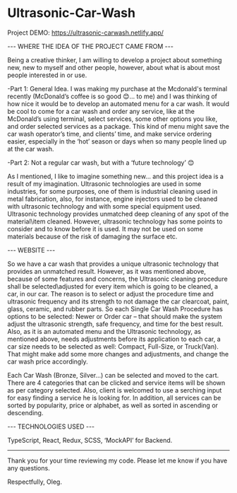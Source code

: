 # Ultrasonic-Car-Wash

Project DEMO: https://ultrasonic-carwash.netlify.app/

--- WHERE THE IDEA OF THE PROJECT CAME FROM ---

Being a creative thinker, I am willing to develop a project about something new, new to myself and other people, however, about 
what is about most people interested in or use.

-Part 1: General Idea. 
I was making my purchase at the Mcdonald's terminal recently (McDonald’s coffee is so good 😊… to me) and I was thinking of how nice 
it would be to develop an automated menu for a car wash. It would be cool to come for a car wash and order any service, like at 
the McDonald’s using terminal, select services, some other options you like, and order selected services as a package. This kind 
of menu might save the car wash operator’s time, and clients’ time, and make service ordering easier, especially in the ‘hot’ season or days 
when so many people lined up at the car wash.

-Part 2: Not a regular car wash, but with a ‘future technology’ 😊

As I mentioned, I like to imagine something new… and this project idea is a result of my imagination.
Ultrasonic technologies are used in some industries, for some purposes, one of them is industrial cleaning used in metal fabrication, 
also, for instance, engine injectors used to be cleaned with ultrasonic technology and with some special equipment used. Ultrasonic 
technology provides unmatched deep cleaning of any spot of the material\item cleaned. However, ultrasonic technology has some points 
to consider and to know before it is used. It may not be used on some materials because of the risk of damaging the surface etc. 

--- WEBSITE ---

So we have a car wash that provides a unique ultrasonic technology that provides an unmatched result. However, as it was mentioned above, 
because of some features and concerns, the Ultrasonic cleaning procedure shall be selected\adjusted for every item which is going to be cleaned, 
a car, in our car. The reason is to select or adjust the procedure time and ultrasonic frequency and its strength to not damage the car 
clearcoat, paint, glass, ceramic, and rubber parts. 
So each Single Car Wash Procedure has options to be selected: Newer or Order car – that should make the system adjust the ultrasonic 
strength, safe frequency, and time for the best result.
Also, as it is an automated menu and the Ultrasonic technology, as mentioned above, needs adjustments before its application to each car, a car 
size needs to be selected as well: Compact, Full-Size, or Truck(Van). That might make add some more changes and adjustments, and change the 
car wash price accordingly.  

Each Car Wash (Bronze, Silver...) can be selected and moved to the cart. There are 4 categories that can be clicked and service items will be 
shown as per category selected. Also, client is welcomed to use a serching input for easy finding a service he is looking for. In addition, all 
services can be sorted by popularity, price or alphabet, as well as sorted in ascending or descending.

--- TECHNOLOGIES USED ---

TypeScript, React, Redux, SCSS, ‘MockAPI’ for Backend.

------------

Thank you for your time reviewing my code.
Please let me know if you have any questions.

Respectfully, Oleg.
